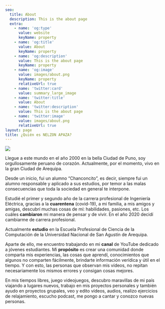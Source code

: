 ```yaml
---
seo:
  title: About
  description: This is the about page
  extra:
    - name: 'og:type'
      value: website
      keyName: property
    - name: 'og:title'
      value: About
      keyName: property
    - name: 'og:description'
      value: This is the about page
      keyName: property
    - name: 'og:image'
      value: images/about.png
      keyName: property
      relativeUrl: true
    - name: 'twitter:card'
      value: summary_large_image
    - name: 'twitter:title'
      value: About
    - name: 'twitter:description'
      value: This is the about page
    - name: 'twitter:image'
      value: images/about.png
      relativeUrl: true
layout: page
title: ¿Quién es NELZON APAZA?
---
```

![](/images/photo2.png)

Llegue a este mundo en el año 2000 en la bella Ciudad de Puno, soy orgullosamente peruano de corazón. Actualmente, por el momento, vivo en la gran Ciudad de Arequipa.

Desde un inicio, fui un alumno “Chanconcito”, es decir, siempre fui un alumno responsable y aplicado a sus estudios, por temor a las malas consecuencias que toda la sociedad en general te interpone.

Estudié el primer y segundo año de la carrera profesional de Ingeniería Eléctrica, gracias a la **cuarentena** (covid-19), a mi familia, a mis amigos y amigas, descubrí muchas cosas de mí: habilidades, pasiones, etc. Los cuáles **cambiaron** mi manera de pensar y de vivir. En el año 2020 decidí cambiarme de carrera profesional.

Actualmente **estudio** en la Escuela Profesional de Ciencia de la Computación de la Universidad Nacional de San Agustín de Arequipa.

Aparte de ello, me encuentro trabajando en mi **canal** de YouTube dedicado a jóvenes estudiantes. Mi **propósito** es crear una comunidad donde comparta mis experiencias, las cosas que aprendí, conocimientos que algunos no comparten fácilmente, brindarte información verídica y útil en el tiempo. Y con esto, las personas que observan mis vídeos, no repitan necesariamente los mismos errores y consigan cosas mejores.

En mis tiempos libres, juego videojuegos, descubro maravillas de mi país viajando a lugares nuevos, trabajo en mis proyectos personales y también ayudo en proyectos grupales, veo y edito vídeos, audios, realizo ejercicios de relajamiento, escucho podcast, me pongo a cantar y conozco nuevas personas.

